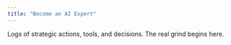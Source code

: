 ```yaml
---
title: "Become an AI Expert"
---
```


Logs of strategic actions, tools, and decisions. The real grind begins here.